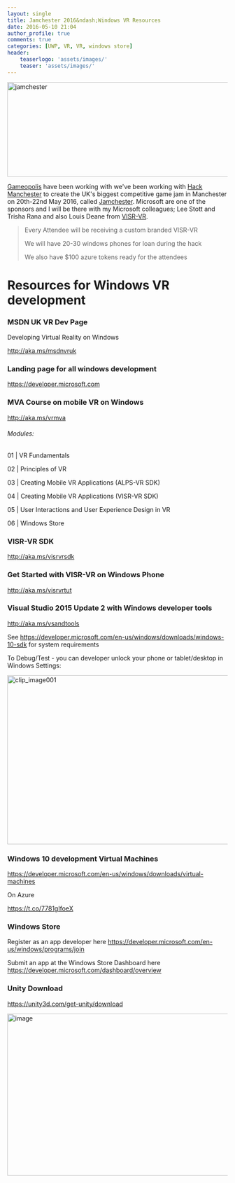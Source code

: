```yaml
---
layout: single
title: Jamchester 2016&ndash;Windows VR Resources
date: 2016-05-10 21:04
author_profile: true
comments: true
categories: [UWP, VR, VR, windows store]
header:
    teaserlogo: 'assets/images/'
    teaser: 'assets/images/'
---
```

<p><a href="{{ site.baseurl }}/assets/images/2016/05/jamchester.png"><img title="jamchester" style="border-left-width: 0px; border-right-width: 0px; background-image: none; border-bottom-width: 0px; padding-top: 0px; padding-left: 0px; display: inline; padding-right: 0px; border-top-width: 0px" border="0" alt="jamchester" src="{{ site.baseurl }}/assets/images/2016/05/jamchester_thumb.png" width="742" height="216"></a></p> <p><a href="http://gameopolis.org.uk/">Gameopolis</a> have been working with we've been working with <a href="https://na01.safelinks.protection.outlook.com/?url=http%3a%2f%2fgameopolis.us10.list-manage1.com%2ftrack%2fclick%3fu%3dfbafad225f5534f65e896fe1a%26id%3dd419010e8b%26e%3d32989d8338&amp;data=01%7c01%7cleestott%40microsoft.com%7ccf6172f1684e4f90105608d378221a23%7c72f988bf86f141af91ab2d7cd011db47%7c1&amp;sdata=mYoC%2fyhS%2fsWBDVhQvpVowyuHRm%2bW0ga8j9uoEC6KqX8%3d">Hack Manchester</a> to create the UK's biggest competitive game jam in Manchester on 20th-22nd May 2016, called <a href="https://na01.safelinks.protection.outlook.com/?url=http%3a%2f%2fgameopolis.us10.list-manage2.com%2ftrack%2fclick%3fu%3dfbafad225f5534f65e896fe1a%26id%3d2d7d54969c%26e%3d32989d8338&amp;data=01%7c01%7cleestott%40microsoft.com%7ccf6172f1684e4f90105608d378221a23%7c72f988bf86f141af91ab2d7cd011db47%7c1&amp;sdata=0lHgf9NQL5W9DkKDYlJOoti3MAPd%2bYfoaBk8o%2fV215k%3d">Jamchester</a>. Microsoft are one of the sponsors and I will be there with my Microsoft colleagues; Lee Stott and Trisha Rana and also Louis Deane from <a href="http://visr-vr.com/">VISR-VR</a>.  <blockquote> <p>Every Attendee will be receiving a custom branded VISR-VR  <p>We will have 20-30 windows phones for loan during the hack  <p>We also have $100 azure tokens ready for the attendees</p></blockquote> <h1>Resources for Windows VR development</h1> <h3>MSDN UK VR Dev Page</h3> <p>Developing Virtual Reality on Windows</p> <p><a href="http://aka.ms/msdnvruk">http://aka.ms/msdnvruk</a></p> <h3>Landing page for all windows development </h3> <p><a href="https://developer.microsoft.com">https://developer.microsoft.com</a>  <h3>MVA Course on mobile VR on Windows</h3> <p><a href="http://aka.ms/vrmva">http://aka.ms/vrmva</a>  <h6>Modules:</h6> <p>01 | VR Fundamentals  <p>02 | Principles of VR  <p>03 | Creating Mobile VR Applications (ALPS-VR SDK)  <p>04 | Creating Mobile VR Applications (VISR-VR SDK)  <p>05 | User Interactions and User Experience Design in VR  <p>06 | Windows Store  <h3>VISR-VR SDK </h3> <p><a href="http://aka.ms/visrvrsdk">http://aka.ms/visrvrsdk</a>  <h3>Get Started with VISR-VR on Windows Phone </h3> <p><a href="http://aka.ms/visrvrtut">http://aka.ms/visrvrtut</a>  <h3>Visual Studio 2015 Update 2 with Windows developer tools</h3> <p><a href="http://aka.ms/vsandtools">http://aka.ms/vsandtools</a>  <p>See <a href="https://developer.microsoft.com/en-us/windows/downloads/windows-10-sdk">https://developer.microsoft.com/en-us/windows/downloads/windows-10-sdk</a> for system requirements  <p>To Debug/Test - you can developer unlock your phone or tablet/desktop in Windows Settings:  <p><a href="{{ site.baseurl }}/assets/images/2016/05/clip_image001.png"><img title="clip_image001" style="border-left-width: 0px; border-right-width: 0px; background-image: none; border-bottom-width: 0px; padding-top: 0px; padding-left: 0px; display: inline; padding-right: 0px; border-top-width: 0px" border="0" alt="clip_image001" src="{{ site.baseurl }}/assets/images/2016/05/clip_image001_thumb.png" width="732" height="386"></a>  <h3>Windows 10 development Virtual Machines</h3> <p><a href="https://developer.microsoft.com/en-us/windows/downloads/virtual-machines">https://developer.microsoft.com/en-us/windows/downloads/virtual-machines</a>  <p>On Azure  <p><a href="https://t.co/7781gIfoeX">https://t.co/7781gIfoeX</a>  <h3>Windows Store</h3> <p>Register as an app developer here <a href="https://developer.microsoft.com/en-us/windows/programs/join">https://developer.microsoft.com/en-us/windows/programs/join</a>  <p>Submit an app at the Windows Store Dashboard here <a href="https://developer.microsoft.com/dashboard/overview">https://developer.microsoft.com/dashboard/overview</a>  <h3>Unity Download </h3> <p><a href="https://unity3d.com/get-unity/download">https://unity3d.com/get-unity/download</a>  <p><a href="{{ site.baseurl }}/assets/images/2016/05/image.png"><img title="image" style="border-left-width: 0px; border-right-width: 0px; background-image: none; border-bottom-width: 0px; padding-top: 0px; padding-left: 0px; display: inline; padding-right: 0px; border-top-width: 0px" border="0" alt="image" src="{{ site.baseurl }}/assets/images/2016/05/image_thumb.png" width="734" height="370"></a>
